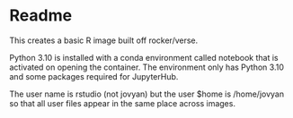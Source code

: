 # Readme

This creates a basic R image built off rocker/verse.

Python 3.10 is installed with a conda environment called notebook that is activated on opening the container. The environment only has Python 3.10 and some packages required for JupyterHub.

The user name is rstudio (not jovyan) but the user $home is /home/jovyan so that all user files appear in the same place across images.